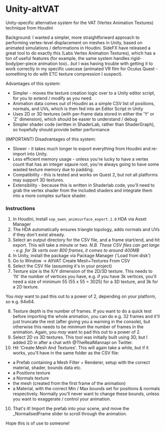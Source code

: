 # Unity-altVAT
Unity-specific alternative system for the VAT (Vertex Animation Textures) technique from Houdini

Background:
I wanted a simpler, more straightforward approach to performing vertex-level displacement on meshes in Unity, based on animated simulations / deformations in Houdini. SideFX have released a great tool to do exactly this (Labs Vertex Animation Textures), which has a ton of useful features (for example, the same system handles rigid-body/per-piece animation too).. *but* I was having trouble with getting it to work correctly in my specific usecase (animated VR film for Oculus Quest - something to do with ETC texture compression I suspect).


Advantages of this system:
- Simpler - moves the texture creation logic over to a Unity editor script, for you to extend / modify as you need.
- Animation data comes out of Houdini as a simple CSV list of positions, normals, and UVs, which is then fed into an Editor Script in Unity
- Uses 2D or 3D textures (with per-frame data stored in either the 'Y' or 'Z' dimension), which should be easier to understand / debug
- Simpler shader code (written in ShaderLab, rather than ShaderGraph), so hopefully should provide better performance

(IMPORTANT) Disadvantages of this system:
- Slower - it takes much longer to export everything from Houdini and re-import into Unity.
- Less efficient memory usage - unless you're lucky to have a vertex count that has an integer sqaure root, you're always going to have some wasted texture memory due to padding.
- Compatibility - this is tested and works on Quest 2, but not all platforms may support 3D textures.
- Extensibility - because this is written in Shaderlab code, you'll need to grab the vertex shader from the included shaders and integrate them into a more complex surface shader.

### Instructions

1) In Houdini, install `sop_owen_animsurface_export.1.0` HDA via Asset Manager
2) The HDA automatically ensures triangle topology, adds normals and UVs if they don't exist already.
3) Select an output directory for the CSV file, and a frame start/end, and hit export. This will take a minute or two.
*N.B. These CSV files can get large - e.g. for 3k verts over 800 frames, it comes to around 400MB*
4) In Unity, install the package via Package Manager ('Load from disk')
5) Go to Window -> AltVAT Create Mesh+Textures From CSV
6) Select the CSV file (assuming it's in your project)
7) Texture size is the X/Y dimension of the 2D/3D texture. This needs to 'fit' the number of vertices you have, e.g. if you have 3k vertices, you'll need a size of minimum 55 (55 x 55 = 3025) for a 3D texture, and 3k for a 2D texture. 

You *may* want to pad this out to a power of 2, depending on your platform, so e.g. 64x64.

8) Texture depth is the number of frames. If you want to do a quick test before importing the whole animation, you can do e.g. 32 frames and it'll just truncate the rest (after giving you a warning in the console), but otherwise this needs to be minimum the number of frames in the animation. Again, you *may* want to pad this out to a power of 2.
9) Select 2D vs 3D textures. This tool was initially built using 3D, but I added 2D in after a chat with @TheRealMannapi on Twitter.
10) Hit 'Create Mesh And Textures'. This will again take a while, but if it works, you'll have in the same folder as the CSV file:
- a Prefab containing a Mesh Filter + Renderer, setup with the correct material, shader, bounds data etc.
- a Positions texture
- a Normals texture
- the mesh (created from the first frame of the animation)
- a Material, with the correct Min / Max bounds set for positions & normals respectively. Normally you'll never want to change these bounds, unless you want to exaggerate / control your animation.

10) That's it! Import the prefab into your scene, and move the _NormalisedFrame slider to scroll through the animation.

Hope this is of use to someone!



